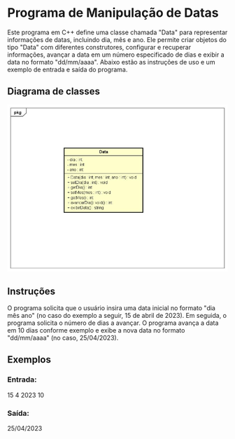 # Programa de Manipulação de Datas


Este programa em C++ define uma classe chamada "Data" para representar informações de datas, incluindo dia, mês e ano. Ele permite criar objetos do tipo "Data" com diferentes construtores, configurar e recuperar informações, avançar a data em um número especificado de dias e exibir a data no formato "dd/mm/aaaa". Abaixo estão as instruções de uso e um exemplo de entrada e saída do programa.

## Diagrama de classes


![Alt text](<Class Diagram0.jpg>)

## Instruções 

O programa solicita que o usuário insira uma data inicial no formato "dia mês ano" (no caso do exemplo a seguir, 15 de abril de 2023).
Em seguida, o programa solicita o número de dias a avançar.
O programa avança a data em 10 dias conforme exemplo e exibe a nova data no formato "dd/mm/aaaa" (no caso, 25/04/2023).

## Exemplos

### Entrada:

15 4 2023
10


### Saída: 

25/04/2023
